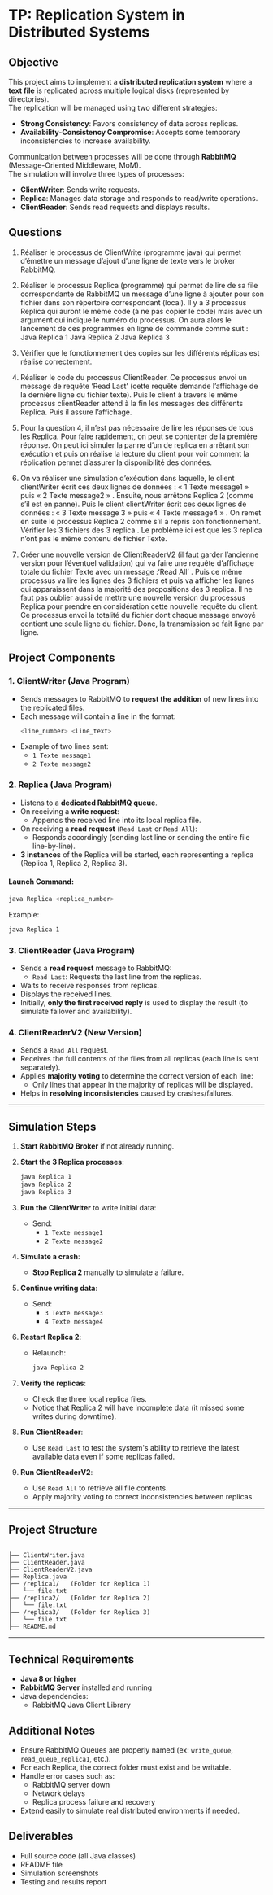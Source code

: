 # TP: Replication System in Distributed Systems

## Objective

This project aims to implement a **distributed replication system** where a
**text file** is replicated across multiple logical disks (represented by
directories).  
The replication will be managed using two different strategies:

- **Strong Consistency**: Favors consistency of data across replicas.
- **Availability-Consistency Compromise**: Accepts some temporary
  inconsistencies to increase availability.

Communication between processes will be done through **RabbitMQ**
(Message-Oriented Middleware, MoM).  
The simulation will involve three types of processes:

- **ClientWriter**: Sends write requests.
- **Replica**: Manages data storage and responds to read/write operations.
- **ClientReader**: Sends read requests and displays results.

## Questions

1. Réaliser le processus de ClientWrite (programme java) qui permet d’émettre un
   message d’ajout d’une ligne de texte vers le broker RabbitMQ.

2. Réaliser le processus Replica (programme) qui permet de lire de sa file
   correspondante de RabbitMQ un message d’une ligne à ajouter pour son fichier
   dans son répertoire correspondant (local). Il y a 3 processus Replica qui
   auront le même code (à ne pas copier le code) mais avec un argument qui
   indique le numéro du processus. On aura alors le lancement de ces programmes
   en ligne de commande comme suit : Java Replica 1 Java Replica 2 Java Replica
   3

3. Vérifier que le fonctionnement des copies sur les différents réplicas est
   réalisé correctement.

4. Réaliser le code du processus ClientReader. Ce processus envoi un message de
   requête ‘Read Last’ (cette requête demande l’affichage de la dernière ligne
   du fichier texte). Puis le client à travers le même processus clientReader
   attend à la fin les messages des différents Replica. Puis il assure
   l’affichage.

5. Pour la question 4, il n’est pas nécessaire de lire les réponses de tous les
   Replica. Pour faire rapidement, on peut se contenter de la première réponse.
   On peut ici simuler la panne d’un de replica en arrêtant son exécution et
   puis on réalise la lecture du client pour voir comment la réplication permet
   d’assurer la disponibilité des données.

6. On va réaliser une simulation d’exécution dans laquelle, le client
   clientWriter écrit ces deux lignes de données : « 1 Texte message1 » puis « 2
   Texte message2 » . Ensuite, nous arrêtons Replica 2 (comme s’il est en
   panne). Puis le client clientWriter écrit ces deux lignes de données : « 3
   Texte message 3 » puis « 4 Texte message4 » . On remet en suite le processus
   Replica 2 comme s’il a repris son fonctionnement. Vérifier les 3 fichiers des
   3 replica . Le problème ici est que les 3 replica n’ont pas le même contenu
   de fichier Texte.

7. Créer une nouvelle version de ClientReaderV2 (il faut garder l’ancienne
   version pour l’éventuel validation) qui va faire une requête d’affichage
   totale du fichier Texte avec un message :‘Read All’ . Puis ce même processus
   va lire les lignes des 3 fichiers et puis va afficher les lignes qui
   apparaissent dans la majorité des propositions des 3 replica. Il ne faut pas
   oublier aussi de mettre une nouvelle version du processus Replica pour
   prendre en considération cette nouvelle requête du client. Ce processus envoi
   la totalité du fichier dont chaque message envoyé contient une seule ligne du
   fichier. Donc, la transmission se fait ligne par ligne.

## Project Components

### 1. ClientWriter (Java Program)

- Sends messages to RabbitMQ to **request the addition** of new lines into the
  replicated files.
- Each message will contain a line in the format:
    ```bash
    <line_number> <line_text>
    ```
- Example of two lines sent:
    - `1 Texte message1`
    - `2 Texte message2`

### 2. Replica (Java Program)

- Listens to a **dedicated RabbitMQ queue**.
- On receiving a **write request**:
    - Appends the received line into its local replica file.
- On receiving a **read request** (`Read Last` or `Read All`):
    - Responds accordingly (sending last line or sending the entire file
      line-by-line).
- **3 instances** of the Replica will be started, each representing a replica
  (Replica 1, Replica 2, Replica 3).

#### Launch Command:

```bash
java Replica <replica_number>
```

Example:

```bash
java Replica 1
```

### 3. ClientReader (Java Program)

- Sends a **read request** message to RabbitMQ:
    - `Read Last`: Requests the last line from the replicas.
- Waits to receive responses from replicas.
- Displays the received lines.
- Initially, **only the first received reply** is used to display the result (to
  simulate failover and availability).

### 4. ClientReaderV2 (New Version)

- Sends a `Read All` request.
- Receives the full contents of the files from all replicas (each line is sent
  separately).
- Applies **majority voting** to determine the correct version of each line:
    - Only lines that appear in the majority of replicas will be displayed.
- Helps in **resolving inconsistencies** caused by crashes/failures.

---

## Simulation Steps

1. **Start RabbitMQ Broker** if not already running.

2. **Start the 3 Replica processes**:

    ```bash
    java Replica 1
    java Replica 2
    java Replica 3
    ```

3. **Run the ClientWriter** to write initial data:

    - Send:
        - `1 Texte message1`
        - `2 Texte message2`

4. **Simulate a crash**:

    - **Stop Replica 2** manually to simulate a failure.

5. **Continue writing data**:

    - Send:
        - `3 Texte message3`
        - `4 Texte message4`

6. **Restart Replica 2**:

    - Relaunch:
        ```bash
        java Replica 2
        ```

7. **Verify the replicas**:

    - Check the three local replica files.
    - Notice that Replica 2 will have incomplete data (it missed some writes
      during downtime).

8. **Run ClientReader**:

    - Use `Read Last` to test the system's ability to retrieve the latest
      available data even if some replicas failed.

9. **Run ClientReaderV2**:
    - Use `Read All` to retrieve all file contents.
    - Apply majority voting to correct inconsistencies between replicas.

---

## Project Structure

```

├── ClientWriter.java
├── ClientReader.java
├── ClientReaderV2.java
├── Replica.java
├── /replica1/   (Folder for Replica 1)
│   └── file.txt
├── /replica2/   (Folder for Replica 2)
│   └── file.txt
├── /replica3/   (Folder for Replica 3)
│   └── file.txt
├── README.md
```

---

## Technical Requirements

- **Java 8 or higher**
- **RabbitMQ Server** installed and running
- Java dependencies:
    - RabbitMQ Java Client Library

## Additional Notes

- Ensure RabbitMQ Queues are properly named (ex: `write_queue`,
  `read_queue_replica1`, etc.).
- For each Replica, the correct folder must exist and be writable.
- Handle error cases such as:
    - RabbitMQ server down
    - Network delays
    - Replica process failure and recovery
- Extend easily to simulate real distributed environments if needed.

## Deliverables

- Full source code (all Java classes)
- README file
- Simulation screenshots
- Testing and results report
